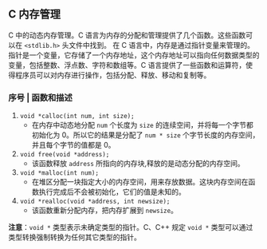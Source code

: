 ## C 内存管理

C 中的动态内存管理。C 语言为内存的分配和管理提供了几个函数。这些函数可以在 `<stdlib.h>` 头文件中找到。
在 C 语言中，内存是通过指针变量来管理的。指针是一个变量，它存储了一个内存地址，这个内存地址可以指向任何数据类型的变量，包括整数、浮点数、字符和数组等。C
语言提供了一些函数和运算符，使得程序员可以对内存进行操作，包括分配、释放、移动和复制等。

### 序号 | 函数和描述

1. `void *calloc(int num, int size);`
    - 在内存中动态地分配 `num` 个长度为 `size` 的连续空间，并将每一个字节都初始化为 0。所以它的结果是分配了 `num * size`
      个字节长度的内存空间，并且每个字节的值都是 0。
2. `void free(void *address);`
    - 该函数释放 `address` 所指向的内存块,释放的是动态分配的内存空间。
3. `void *malloc(int num);`
    - 在堆区分配一块指定大小的内存空间，用来存放数据。这块内存空间在函数执行完成后不会被初始化，它们的值是未知的。
4. `void *realloc(void *address, int newsize);`
    - 该函数重新分配内存，把内存扩展到 `newsize`。

**注意**：`void *` 类型表示未确定类型的指针。C、C++ 规定 `void *` 类型可以通过类型转换强制转换为任何其它类型的指针。